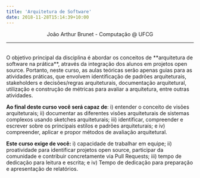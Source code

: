 ```yaml
---
title: 'Arquitetura de Software'
date: 2018-11-28T15:14:39+10:00
---
```


<p style="text-align:center">João Arthur Brunet - Computação @ UFCG</p>

***

<br>
O objetivo principal da disciplina é abordar os conceitos de **arquitetura de software na prática**, através da integração dos alunos em projetos open source. Portanto, neste curso, as aulas teóricas serão apenas guias para as atividades práticas, que envolvem identificação de padrões arquiteturais, stakeholders e decisões/regras arquiteturais, documentação arquitetural, utilização e construção de métricas para avaliar a arquitetura, entre outras atividades. 

**Ao final deste curso você será capaz de**: i) entender o conceito de visões arquiteturais; ii) documentar as diferentes visões arquiteturais de sistemas complexos usando sketches arquiteturais; iii) identificar, compreender e escrever sobre os principais estilos e padrões arquiteturais; e iv) compreender, aplicar e propor métodos de avaliação arquitetural.


**Este curso exige de você:** i) capacidade de trabalhar em equipe; ii) proatividade para identificar projetos open source, participar da comunidade e contribuir concretamente via Pull Requests; iii) tempo de dedicação para leitura e escrita; e iv) Tempo de dedicação para preparação e apresentação de relatórios.
